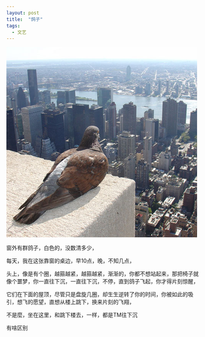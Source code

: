 ```yaml
---
layout: post
title:  "鸽子"
tags:
  - 文艺
---
```


![鸽子](/files/2010/05/20/bird_of_peace.jpg)

窗外有群鸽子，白色的，没数清多少，

每天，我在这张靠窗的桌边，早10点，晚，不知几点，

头上，像是有个圈，越箍越紧，越箍越紧，渐渐的，你都不想站起来，那把椅子就像个噩梦，你一直往下沉，一直往下沉，不停，直到鸽子飞起，你才得片刻惊醒，

它们在下面的屋顶，尽管只是盘旋几圈，却生生逆转了你的时间，你被如此的吸引，想飞的愿望，直想从楼上跳下，换来片刻的飞翔，

不是麼，坐在这里，和跳下楼去，一样，都是TM往下沉

有啥区别
